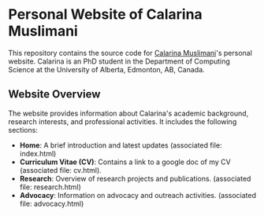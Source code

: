 # Personal Website of Calarina Muslimani

This repository contains the source code for [Calarina Muslimani](https://cmuslima.github.io/)'s personal website. Calarina is an PhD student in the Department of Computing Science at the University of Alberta, Edmonton, AB, Canada.

## Website Overview

The website provides information about Calarina's academic background, research interests, and professional activities. It includes the following sections:

- **Home**: A brief introduction and latest updates (associated file: index.html)
- **Curriculum Vitae (CV)**: Contains a link to a google doc of my CV (associated file: cv.html).
- **Research**: Overview of research projects and publications. (associated file: research.html)
- **Advocacy**: Information on advocacy and outreach activities. (associated file: advocacy.html)


